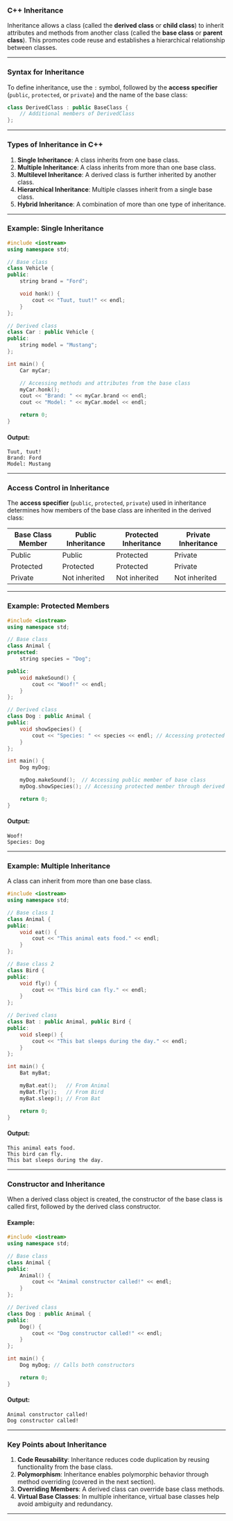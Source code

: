 ### **C++ Inheritance**

Inheritance allows a class (called the **derived class** or **child class**) to inherit attributes and methods from another class (called the **base class** or **parent class**). This promotes code reuse and establishes a hierarchical relationship between classes.

---

### **Syntax for Inheritance**

To define inheritance, use the `:` symbol, followed by the **access specifier** (`public`, `protected`, or `private`) and the name of the base class:

```cpp
class DerivedClass : public BaseClass {
    // Additional members of DerivedClass
};
```

---

### **Types of Inheritance in C++**
1. **Single Inheritance**: A class inherits from one base class.
2. **Multiple Inheritance**: A class inherits from more than one base class.
3. **Multilevel Inheritance**: A derived class is further inherited by another class.
4. **Hierarchical Inheritance**: Multiple classes inherit from a single base class.
5. **Hybrid Inheritance**: A combination of more than one type of inheritance.

---

### **Example: Single Inheritance**
```cpp
#include <iostream>
using namespace std;

// Base class
class Vehicle {
public:
    string brand = "Ford";

    void honk() {
        cout << "Tuut, tuut!" << endl;
    }
};

// Derived class
class Car : public Vehicle {
public:
    string model = "Mustang";
};

int main() {
    Car myCar;

    // Accessing methods and attributes from the base class
    myCar.honk();
    cout << "Brand: " << myCar.brand << endl;
    cout << "Model: " << myCar.model << endl;

    return 0;
}
```

#### **Output**:
```
Tuut, tuut!
Brand: Ford
Model: Mustang
```

---

### **Access Control in Inheritance**
The **access specifier** (`public`, `protected`, `private`) used in inheritance determines how members of the base class are inherited in the derived class:

| **Base Class Member** | **Public Inheritance** | **Protected Inheritance** | **Private Inheritance** |
|------------------------|------------------------|----------------------------|--------------------------|
| Public                 | Public                | Protected                  | Private                  |
| Protected              | Protected             | Protected                  | Private                  |
| Private                | Not inherited         | Not inherited              | Not inherited            |

---

### **Example: Protected Members**
```cpp
#include <iostream>
using namespace std;

// Base class
class Animal {
protected:
    string species = "Dog";

public:
    void makeSound() {
        cout << "Woof!" << endl;
    }
};

// Derived class
class Dog : public Animal {
public:
    void showSpecies() {
        cout << "Species: " << species << endl; // Accessing protected member
    }
};

int main() {
    Dog myDog;

    myDog.makeSound();  // Accessing public member of base class
    myDog.showSpecies(); // Accessing protected member through derived class method

    return 0;
}
```

#### **Output**:
```
Woof!
Species: Dog
```

---

### **Example: Multiple Inheritance**
A class can inherit from more than one base class.

```cpp
#include <iostream>
using namespace std;

// Base class 1
class Animal {
public:
    void eat() {
        cout << "This animal eats food." << endl;
    }
};

// Base class 2
class Bird {
public:
    void fly() {
        cout << "This bird can fly." << endl;
    }
};

// Derived class
class Bat : public Animal, public Bird {
public:
    void sleep() {
        cout << "This bat sleeps during the day." << endl;
    }
};

int main() {
    Bat myBat;

    myBat.eat();   // From Animal
    myBat.fly();   // From Bird
    myBat.sleep(); // From Bat

    return 0;
}
```

#### **Output**:
```
This animal eats food.
This bird can fly.
This bat sleeps during the day.
```

---

### **Constructor and Inheritance**
When a derived class object is created, the constructor of the base class is called first, followed by the derived class constructor.

#### **Example**:
```cpp
#include <iostream>
using namespace std;

// Base class
class Animal {
public:
    Animal() {
        cout << "Animal constructor called!" << endl;
    }
};

// Derived class
class Dog : public Animal {
public:
    Dog() {
        cout << "Dog constructor called!" << endl;
    }
};

int main() {
    Dog myDog; // Calls both constructors

    return 0;
}
```

#### **Output**:
```
Animal constructor called!
Dog constructor called!
```

---

### **Key Points about Inheritance**
1. **Code Reusability**: Inheritance reduces code duplication by reusing functionality from the base class.
2. **Polymorphism**: Inheritance enables polymorphic behavior through method overriding (covered in the next section).
3. **Overriding Members**: A derived class can override base class methods.
4. **Virtual Base Classes**: In multiple inheritance, virtual base classes help avoid ambiguity and redundancy.

---
